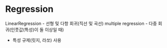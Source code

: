 # Regression
LinearRegression - 선형 및 다항 회귀(직선 및 곡선)
multiple regression - 다중 회귀(인풋값(특성)이 둘 이상일 때)
- 특성 규제(릿지, 라쏘) 사용